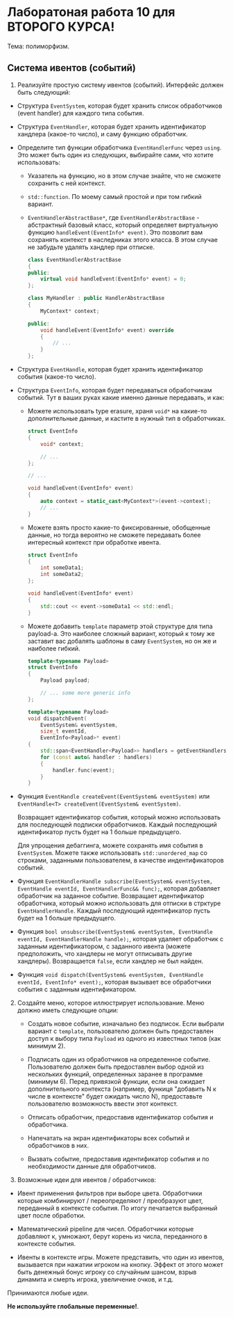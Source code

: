 
# Лаборатоная работа 10 для ВТОРОГО КУРСА!

Тема: полиморфизм.

## Система ивентов (событий)

1. Реализуйте простую систему ивентов (событий).
   Интерфейс должен быть следующий:

* Структура `EventSystem`, которая будет хранить список обработчиков (event handler)
  для каждого типа события.

* Структура `EventHandler`, которая будет хранить идентификатор хандлера (какое-то число),
  и саму функцию обработчик.

* Определите тип функции обработчика `EventHandlerFunc` через `using`.
  Это может быть один из следующих, выбирайте сами, что хотите использовать:

  - Указатель на функцию, но в этом случае знайте, что не сможете сохранить с ней контекст.

  - `std::function`. По моему самый простой и при том гибкий вариант.

  - `EventHandlerAbstractBase*`, где `EventHandlerAbstractBase` - абстрактный базовый класс,
    который определяет виртуальную функцию `handleEvent(EventInfo* event)`.
    Это позволит вам сохранять контекст в наследниках этого класса.
    В этом случае не забудьте удалять хандлер при отписке.

    ```cpp
    class EventHandlerAbstractBase
    {
    public:
        virtual void handleEvent(EventInfo* event) = 0;
    };

    class MyHandler : public HandlerAbstractBase
    {
        MyContext* context;

    public:
        void handleEvent(EventInfo* event) override
        {
            // ...
        }
    };
    ```

* Структура `EventHandle`, которая будет хранить идентификатор события (какое-то число).

* Структура `EventInfo`, которая будет передаваться обработчикам событий.
  Тут в ваших руках какие именно данные передавать, и как:

  - Можете использовать type erasure, храня `void*` на какие-то дополнительные данные,
    и кастите в нужный тип в обработчиках.

    ```cpp
    struct EventInfo
    {
        void* context;

        // ...
    };

    // ...

    void handleEvent(EventInfo* event)
    {
        auto context = static_cast<MyContext*>(event->context);
        // ...
    }
    ```

  - Можете взять просто какие-то фиксированные, обобщенные данные, но тогда вероятно не сможете
    передавать более интересный контекст при обработке ивента.

    ```cpp
    struct EventInfo
    {
        int someData1;
        int someData2;
    };

    void handleEvent(EventInfo* event)
    {
        std::cout << event->someData1 << std::endl;
    }
    ```

  - Можете добавить `template` параметр этой структуре для типа payload-а.
    Это наиболее сложный вариант, который к тому же заставит вас добалять шаблоны
    в саму `EventSystem`, но он же и наиболее гибкий.

    ```cpp
    template<typename Payload>
    struct EventInfo
    {
        Payload payload;

        // ... some more generic info
    };

    template<typename Payload>
    void dispatchEvent(
        EventSystem& eventSystem,
        size_t eventId,
        EventInfo<Payload>* event)
    {
        std::span<EventHandler<Payload>> handlers = getEventHandlersById<Payload>(eventSystem, eventId);
        for (const auto& handler : handlers)
        {
            handler.func(event);
        }
    }
    ```

* Функция `EventHandle createEvent(EventSystem& eventSystem)` 
  или `EventHandle<T> createEvent(EventSystem& eventSystem)`.

  Возвращает идентификатор события, который можно использовать 
  для последующей подписки обработчиков.
  Каждый последующий идентификатор пусть будет на 1 больше предыдущего.

  Для упрощения дебаггинга, можете сохранять имя события в `EventSystem`.
  Можете также использовать `std::unordered_map` со строками, 
  заданными пользователем, в качестве индентификаторов событий.

* Функция `EventHandlerHandle subscribe(EventSystem& eventSystem, EventHandle eventId, EventHandlerFunc&& func);`,
  которая добавляет обработчик на заданное событие.
  Возвращает идентификатор обработчика, который можно использовать для отписки в
  стрктуре `EventHandlerHandle`.
  Каждый последующий идентификатор пусть будет на 1 больше предыдущего.

* Функция `bool unsubscribe(EventSystem& eventSystem, EventHandle eventId, EventHandlerHandle handle);`,
  которая удаляет обработчик с заданным идентификатором,
  с заданного ивента (можете предположить, что хандлеры не могут отписывать другие хандлеры).
  Возвращается `false`, если хандлер не был найден.

* Функция `void dispatch(EventSystem& eventSystem, EventHandle eventId, EventInfo* event);`,
  которая вызывает все обработчики события с заданным идентификатором.


2. Создайте меню, которое иллюстрирует использование.
   Меню должно иметь следующие опции:

   * Создать новое событие, изначально без подписок.
     Если выбрали вариант с `template`, 
     пользователю должен быть предоставлен доступ к выбору типа `Payload`
     из одного из известных типов (как минимум 2).

   * Подписать один из обработчиков на определенное событие.
     Пользователю должен быть предоставлен выбор одной из нескольких функций,
     определенных заранее в программе (минимум 6).
     Перед привязкой функции, если она ожидает дополнительного контекста
     (например, функиця "добавить N к числе в контексте" будет ожидать число N),
     предоставьте пользователю возможность ввести этот контекст.
    
   * Отписать обработчик, предоставив идентификатор события и обработчика.

   * Напечатать на экран идентификаторы всех событий и обработчиков в них.

   * Вызвать событие, предоставив идентификатор события
     и по необходимости данные для обработчиков.


3. Возможные идеи для ивентов / обработчиков:

- Ивент применения фильтров при выборе цвета.
  Обработчики которые комбинируют / переопределяют / преобразуют цвет,
  переданный в контексте события.
  По итогу печатается выбранный цвет после обработки.

- Математический pipeline для чисел.
  Обработчики которые добавляют к, умножают, берут корень из числа,
  переданного в контексте события.

- Ивенты в контексте игры.
  Можете представить, что один из ивентов, вызывается при нажатии игроком на кнопку.
  Эффект от этого может быть денежный бонус игроку со случайным шансом,
  взрыв динамита и смерть игрока, увеличение очков, и т.д.

Принимаются любые идеи.

**Не используйте глобальные переменные!**.
